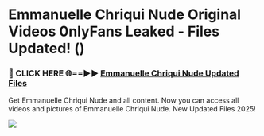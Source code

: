 # Emmanuelle Chriqui Nude Original Videos 0nlyFans Leaked - Files Updated! ()

<h3>🔴 CLICK HERE 🌐==►► <a href="https://tinyurl.com/2p9ay9w9" rel="nofollow">Emmanuelle Chriqui Nude Updated Files</a></h3>

Get Emmanuelle Chriqui Nude and all content. Now you can access all videos and pictures of Emmanuelle Chriqui Nude. New Updated Files 2025!

[![](https://i.imgur.com/KQgVmj3.gif)](https://tinyurl.com/2p9ay9w9)
